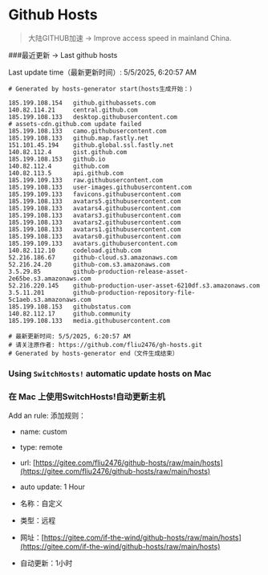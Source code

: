# Github Hosts

>大陆GITHUB加速 -> Improve access speed in mainland China. 

###最近更新  -> Last github hosts

Last update time（最新更新时间）: 5/5/2025, 6:20:57 AM

```base
# Generated by hosts-generator start(hosts生成开始：) 

185.199.108.154   github.githubassets.com
140.82.114.21     central.github.com
185.199.108.133   desktop.githubusercontent.com
# assets-cdn.github.com update failed
185.199.108.133   camo.githubusercontent.com
185.199.108.133   github.map.fastly.net
151.101.45.194    github.global.ssl.fastly.net
140.82.112.4      gist.github.com
185.199.108.153   github.io
140.82.112.4      github.com
140.82.113.5      api.github.com
185.199.109.133   raw.githubusercontent.com
185.199.108.133   user-images.githubusercontent.com
185.199.109.133   favicons.githubusercontent.com
185.199.108.133   avatars5.githubusercontent.com
185.199.108.133   avatars4.githubusercontent.com
185.199.108.133   avatars3.githubusercontent.com
185.199.108.133   avatars2.githubusercontent.com
185.199.108.133   avatars1.githubusercontent.com
185.199.108.133   avatars0.githubusercontent.com
185.199.109.133   avatars.githubusercontent.com
140.82.112.10     codeload.github.com
52.216.186.67     github-cloud.s3.amazonaws.com
52.216.24.20      github-com.s3.amazonaws.com
3.5.29.85         github-production-release-asset-2e65be.s3.amazonaws.com
52.216.220.145    github-production-user-asset-6210df.s3.amazonaws.com
3.5.11.201        github-production-repository-file-5c1aeb.s3.amazonaws.com
185.199.108.153   githubstatus.com
140.82.112.17     github.community
185.199.108.133   media.githubusercontent.com

# 最新更新时间: 5/5/2025, 6:20:57 AM
# 请关注原作者: https://github.com/fliu2476/gh-hosts.git
# Generated by hosts-generator end（文件生成结束）
```

### Using `SwitchHosts!` automatic update hosts on Mac
### **在 Mac 上使用SwitchHosts!自动更新主机**
Add an rule:
添加规则：
- name: custom
- type: remote
- url: [https://gitee.com/fliu2476/github-hosts/raw/main/hosts](https://gitee.com/fliu2476/github-hosts/raw/main/hosts)
- auto update: 1 Hour

- 名称：自定义
- 类型：远程
- 网址：[https://gitee.com/if-the-wind/github-hosts/raw/main/hosts](https://gitee.com/if-the-wind/github-hosts/raw/main/hosts)
- 自动更新：1小时

